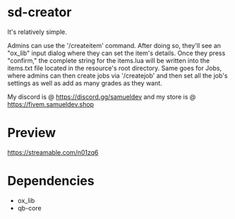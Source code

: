 # sd-creator

It's relatively simple. 

Admins can use the '/createitem' command. After doing so, they'll see an "ox_lib" input dialog where they can set the item's details. Once they press "confirm," the complete string for the items.lua will be written into the items.txt file located in the resource's root directory. Same goes for Jobs, where admins can then create jobs via '/createjob' and then set all the job's settings as well as add as many grades as they want.

My discord is @ https://discord.gg/samueldev and my store is @ https://fivem.samueldev.shop

# Preview
https://streamable.com/n01zq6

# Dependencies
- ox_lib
- qb-core
